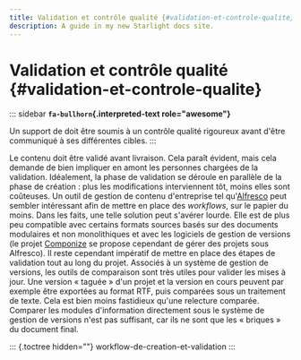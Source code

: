 ```yaml
---
title: Validation et contrôle qualité {#validation-et-controle-qualite}
description: A guide in my new Starlight docs site.
---
```

# Validation et contrôle qualité {#validation-et-controle-qualite}

::: sidebar
**`fa-bullhorn`{.interpreted-text role="awesome"}**

Un support de doit être soumis à un contrôle qualité rigoureux avant
d\'être communiqué à ses différentes cibles.
:::

Le contenu doit être validé avant livraison. Cela paraît évident, mais
cela demande de bien impliquer en amont les personnes chargées de la
validation. Idéalement, la phase de validation se déroule en parallèle
de la phase de création : plus les modifications interviennent tôt,
moins elles sont coûteuses. Un outil de gestion de contenu d\'entreprise
tel qu\'[Alfresco]() peut sembler intéressant afin de mettre en place
des *workflows*, sur le papier du moins. Dans les faits, une telle
solution peut s\'avérer lourde. Elle est de plus peu compatible avec
certains formats sources basés sur des documents modulaires et non
monolithiques et avec les logiciels de gestion de versions (le projet
[Componize]() se propose cependant de gérer des projets sous Alfresco).
Il reste cependant impératif de mettre en place des étapes de validation
tout au long du projet. Associés à un système de gestion de versions,
les outils de comparaison sont très utiles pour valider les mises à
jour. Une version « taguée » d\'un projet et la version en cours peuvent
par exemple être exportées au format RTF, puis comparées sous un
traitement de texte. Cela est bien moins fastidieux qu\'une relecture
comparée. Comparer les modules d\'information directement sous le
système de gestion de versions n\'est pas suffisant, car ils ne sont que
les « briques » du document final.

::: {.toctree hidden=""}
workflow-de-creation-et-validation
:::
